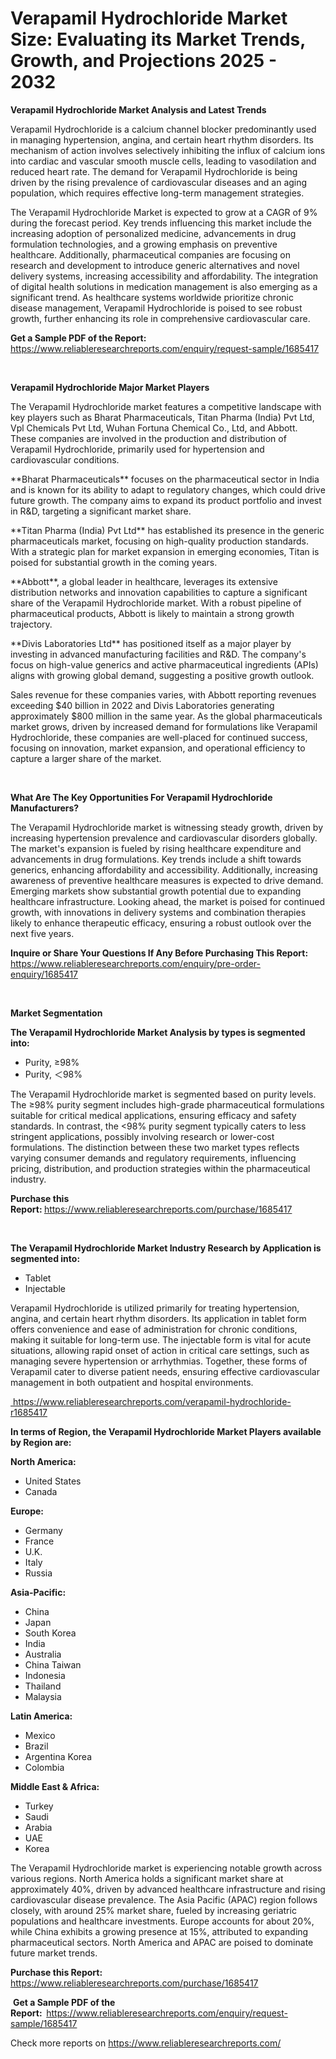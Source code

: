 <p><h1>Verapamil Hydrochloride Market Size: Evaluating its Market Trends, Growth, and Projections 2025 - 2032</h1></p><p><strong>Verapamil Hydrochloride Market Analysis and Latest Trends</strong></p>
<p><p>Verapamil Hydrochloride is a calcium channel blocker predominantly used in managing hypertension, angina, and certain heart rhythm disorders. Its mechanism of action involves selectively inhibiting the influx of calcium ions into cardiac and vascular smooth muscle cells, leading to vasodilation and reduced heart rate. The demand for Verapamil Hydrochloride is being driven by the rising prevalence of cardiovascular diseases and an aging population, which requires effective long-term management strategies.</p><p>The Verapamil Hydrochloride Market is expected to grow at a CAGR of 9% during the forecast period. Key trends influencing this market include the increasing adoption of personalized medicine, advancements in drug formulation technologies, and a growing emphasis on preventive healthcare. Additionally, pharmaceutical companies are focusing on research and development to introduce generic alternatives and novel delivery systems, increasing accessibility and affordability. The integration of digital health solutions in medication management is also emerging as a significant trend. As healthcare systems worldwide prioritize chronic disease management, Verapamil Hydrochloride is poised to see robust growth, further enhancing its role in comprehensive cardiovascular care.</p></p>
<p><strong>Get a Sample PDF of the Report:&nbsp;</strong> <a href="https://www.reliableresearchreports.com/enquiry/request-sample/1685417?utm_campaign=2395&utm_medium=2&utm_source=Github&utm_content=ia&utm_term=02042025&utm_id=verapamil-hydrochloride">https://www.reliableresearchreports.com/enquiry/request-sample/1685417</a></p>
<p>&nbsp;</p>
<p><strong>Verapamil Hydrochloride Major Market Players</strong></p>
<p><p>The Verapamil Hydrochloride market features a competitive landscape with key players such as Bharat Pharmaceuticals, Titan Pharma (India) Pvt Ltd, Vpl Chemicals Pvt Ltd, Wuhan Fortuna Chemical Co., Ltd, and Abbott. These companies are involved in the production and distribution of Verapamil Hydrochloride, primarily used for hypertension and cardiovascular conditions.</p><p>**Bharat Pharmaceuticals** focuses on the pharmaceutical sector in India and is known for its ability to adapt to regulatory changes, which could drive future growth. The company aims to expand its product portfolio and invest in R&D, targeting a significant market share.</p><p>**Titan Pharma (India) Pvt Ltd** has established its presence in the generic pharmaceuticals market, focusing on high-quality production standards. With a strategic plan for market expansion in emerging economies, Titan is poised for substantial growth in the coming years.</p><p>**Abbott**, a global leader in healthcare, leverages its extensive distribution networks and innovation capabilities to capture a significant share of the Verapamil Hydrochloride market. With a robust pipeline of pharmaceutical products, Abbott is likely to maintain a strong growth trajectory.</p><p>**Divis Laboratories Ltd** has positioned itself as a major player by investing in advanced manufacturing facilities and R&D. The company's focus on high-value generics and active pharmaceutical ingredients (APIs) aligns with growing global demand, suggesting a positive growth outlook.</p><p>Sales revenue for these companies varies, with Abbott reporting revenues exceeding $40 billion in 2022 and Divis Laboratories generating approximately $800 million in the same year. As the global pharmaceuticals market grows, driven by increased demand for formulations like Verapamil Hydrochloride, these companies are well-placed for continued success, focusing on innovation, market expansion, and operational efficiency to capture a larger share of the market.</p></p>
<p>&nbsp;</p>
<p><strong>What Are The Key Opportunities For Verapamil Hydrochloride Manufacturers?</strong></p>
<p><p>The Verapamil Hydrochloride market is witnessing steady growth, driven by increasing hypertension prevalence and cardiovascular disorders globally. The market's expansion is fueled by rising healthcare expenditure and advancements in drug formulations. Key trends include a shift towards generics, enhancing affordability and accessibility. Additionally, increasing awareness of preventive healthcare measures is expected to drive demand. Emerging markets show substantial growth potential due to expanding healthcare infrastructure. Looking ahead, the market is poised for continued growth, with innovations in delivery systems and combination therapies likely to enhance therapeutic efficacy, ensuring a robust outlook over the next five years.</p></p>
<p><strong>Inquire or Share Your Questions If Any Before Purchasing This Report:</strong> <a href="https://www.reliableresearchreports.com/enquiry/pre-order-enquiry/1685417?utm_campaign=2395&utm_medium=2&utm_source=Github&utm_content=ia&utm_term=02042025&utm_id=verapamil-hydrochloride">https://www.reliableresearchreports.com/enquiry/pre-order-enquiry/1685417</a></p>
<p>&nbsp;</p>
<p><strong>Market Segmentation</strong></p>
<p><strong>The Verapamil Hydrochloride Market Analysis by types is segmented into:</strong></p>
<p><ul><li>Purity, ≥98%</li><li>Purity, ＜98%</li></ul></p>
<p><p>The Verapamil Hydrochloride market is segmented based on purity levels. The ≥98% purity segment includes high-grade pharmaceutical formulations suitable for critical medical applications, ensuring efficacy and safety standards. In contrast, the <98% purity segment typically caters to less stringent applications, possibly involving research or lower-cost formulations. The distinction between these two market types reflects varying consumer demands and regulatory requirements, influencing pricing, distribution, and production strategies within the pharmaceutical industry.</p></p>
<p><strong>Purchase this Report:&nbsp;</strong><a href="https://www.reliableresearchreports.com/purchase/1685417?utm_campaign=2395&utm_medium=2&utm_source=Github&utm_content=ia&utm_term=02042025&utm_id=verapamil-hydrochloride">https://www.reliableresearchreports.com/purchase/1685417</a></p>
<p>&nbsp;</p>
<p><strong>The Verapamil Hydrochloride Market Industry Research by Application is segmented into:</strong></p>
<p><ul><li>Tablet</li><li>Injectable</li></ul></p>
<p><p>Verapamil Hydrochloride is utilized primarily for treating hypertension, angina, and certain heart rhythm disorders. Its application in tablet form offers convenience and ease of administration for chronic conditions, making it suitable for long-term use. The injectable form is vital for acute situations, allowing rapid onset of action in critical care settings, such as managing severe hypertension or arrhythmias. Together, these forms of Verapamil cater to diverse patient needs, ensuring effective cardiovascular management in both outpatient and hospital environments.</p></p>
<p><a href="https://www.reliableresearchreports.com/verapamil-hydrochloride-r1685417?utm_campaign=2395&utm_medium=2&utm_source=Github&utm_content=ia&utm_term=02042025&utm_id=verapamil-hydrochloride">&nbsp;https://www.reliableresearchreports.com/verapamil-hydrochloride-r1685417</a></p>
<p><strong>In terms of Region, the Verapamil Hydrochloride Market Players available by Region are:</strong></p>
<p>
    <p> <strong> North America: </strong>
        <ul>
            <li>United States</li>
            <li>Canada</li>
        </ul>
        </p> 
    <p> <strong> Europe: </strong>
        <ul>
            <li>Germany</li>
            <li>France</li>
            <li>U.K.</li>
            <li>Italy</li>
            <li>Russia</li>
        </ul>
        </p> 
    <p> <strong> Asia-Pacific: </strong>
        <ul>
            <li>China</li>
            <li>Japan</li>
            <li>South Korea</li>
            <li>India</li>
            <li>Australia</li>
            <li>China Taiwan</li>
            <li>Indonesia</li>
            <li>Thailand</li>
            <li>Malaysia</li>
        </ul>
        </p> 
    <p> <strong> Latin America: </strong>
        <ul>
            <li>Mexico</li>
            <li>Brazil</li>
            <li>Argentina Korea</li>
            <li>Colombia</li>
        </ul>
        </p> 
    <p> <strong> Middle East & Africa: </strong>
        <ul>
            <li>Turkey</li>
            <li>Saudi</li>
            <li>Arabia</li>
            <li>UAE</li>
            <li>Korea</li>
        </ul>
    </p>
    </p>
<p><p>The Verapamil Hydrochloride market is experiencing notable growth across various regions. North America holds a significant market share at approximately 40%, driven by advanced healthcare infrastructure and rising cardiovascular disease prevalence. The Asia Pacific (APAC) region follows closely, with around 25% market share, fueled by increasing geriatric populations and healthcare investments. Europe accounts for about 20%, while China exhibits a growing presence at 15%, attributed to expanding pharmaceutical sectors. North America and APAC are poised to dominate future market trends.</p></p>
<p><strong>Purchase this Report: </strong><a href="https://www.reliableresearchreports.com/purchase/1685417?utm_campaign=2395&utm_medium=2&utm_source=Github&utm_content=ia&utm_term=02042025&utm_id=verapamil-hydrochloride">https://www.reliableresearchreports.com/purchase/1685417</a></p>
<p>&nbsp;<strong>Get a Sample PDF of the Report:&nbsp;&nbsp;</strong><a href="https://www.reliableresearchreports.com/enquiry/request-sample/1685417?utm_campaign=2395&utm_medium=2&utm_source=Github&utm_content=ia&utm_term=02042025&utm_id=verapamil-hydrochloride">https://www.reliableresearchreports.com/enquiry/request-sample/1685417</a></p>
<p><strong></strong></p>
<p>Check more reports on <a href="https://www.reliableresearchreports.com/?utm_campaign=2395&utm_medium=2&utm_source=Github&utm_content=ia&utm_term=02042025&utm_id=verapamil-hydrochloride">https://www.reliableresearchreports.com/</a></p>